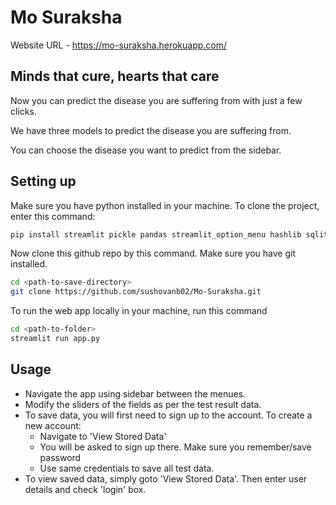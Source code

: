 # Mo Suraksha
Website URL - https://mo-suraksha.herokuapp.com/

## Minds that cure, hearts that care

Now you can predict the disease you are suffering from with just a few clicks.

We have three models to predict the disease you are suffering from.

You can choose the disease you want to predict from the sidebar.

## Setting up 

Make sure you have python installed in your machine. To clone the project, enter this command: 

```bash
pip install streamlit pickle pandas streamlit_option_menu hashlib sqlite3
```

Now clone this github repo by this command. Make sure you have git installed. 

```bash
cd <path-to-save-directory>
git clone https://github.com/sushovanb02/Mo-Suraksha.git
```

To run the web app locally in your machine, run this command

```bash
cd <path-to-folder>
streamlit run app.py
```

## Usage

- Navigate the app using sidebar between the menues. 
- Modify the sliders of the fields as per the test result data. 
- To save data, you will first need to sign up to the account. To create a new account: 
    - Navigate to 'View Stored Data'
    - You will be asked to sign up there. Make sure you remember/save password
    - Use same credentials to save all test data. 
- To view saved data, simply goto 'View Stored Data'. Then enter user details and check 'login' box. 
